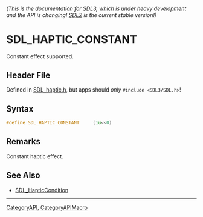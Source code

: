 ###### (This is the documentation for SDL3, which is under heavy development and the API is changing! [SDL2](https://wiki.libsdl.org/SDL2/) is the current stable version!)
# SDL_HAPTIC_CONSTANT

Constant effect supported.

## Header File

Defined in [SDL_haptic.h](https://github.com/libsdl-org/SDL/blob/main/include/SDL3/SDL_haptic.h), but apps should _only_ `#include <SDL3/SDL.h>`!

## Syntax

```c
#define SDL_HAPTIC_CONSTANT     (1u<<0)
```

## Remarks

Constant haptic effect.

## See Also

* [SDL_HapticCondition](SDL_HapticCondition)

----
[CategoryAPI](CategoryAPI), [CategoryAPIMacro](CategoryAPIMacro)

